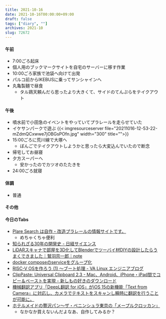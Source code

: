 ```yaml
---
title: 2021-10-16
date: 2021-10-16T00:00:00+09:00
draft: false
tags: ["diary", ""]
archives: 2021-10
slug: 72672
---
```

#### 午前
- 7:00ごろ起床
- 個人用のブックマークサイトを自宅のサーバーに移す作業
- 10:00ごろ家族で池袋へ向けて出発
- パルコ前からIKEBUSに乗ってサンシャインへ
- 丸亀製麺で昼食
  - タル鶏天頼んだら思ったより大きくて、サイドのてんぷらをテイクアウト
#### 午後
- 噴水前で小田急のイベントをやっていてプラレールを走らせていた
- イケサンパークで遊ぶ
{{< imgresourceserver file="20211016-12-53-22-mZdmQCxwwe7jOBGsPOfn.jpg" width="300" title="">}}
- 15:00ごろに荒川線で大塚へ
  - ぼんごでテイクアウトしようかと思ったら大変込んでいたので断念
- 帰宅してお昼寝
- 夕方スーパーへ
  - 安かったのでカツオのたたきを
- 24:00ごろ就寝
#### 体調
- 普通
#### その他
#### 今日のTabs
- [Plare Search は自作・改造プラレールの情報サイトです。](http://plare.stlmaker.com)
  - めちゃくちゃ便利
- [知られざる30年の開発史 - 日経サイエンス](https://www.nikkei-science.com/202111_034.html)
- [LiDARスキャナで部屋を3D化してBlenderでツーバイ材DIYの設計したらうまくできました｜鷲羽宗一郎｜note](https://note.com/wathew/n/n24f9fcfe124f)
- [docker composeのserviceをグループ化](https://r7kamura.com/articles/2021-10-11-docker-compose-profiles)
- [RISC-V OSを作ろう (1) ～ブート処理 - VA Linux エンジニアブログ](https://valinux.hatenablog.com/entry/20210527)
- [ClipPaste: Universal Clipboard 2.3 - Mac、Android、iPhone・iPad間でコピー＆ペーストを実現 - 新しもの好きのダウンロード](https://macsoft.jp/clippaste-universal-clipboard/)
- [機械翻訳アプリ「DeepL翻訳 for iOS」がiOS 15の新機能「Text from Camera」に対応し、カメラでテキストをスキャンし瞬時に翻訳を行うことが可能に。](https://applech2.com/archives/20211015-deepl-for-ios-15-support-text-from-camera.html)
- [ホテルメイドの贅沢パン～ザ・ペニンシュラ東京の「メープルクロッカン」](https://matcha-to-wagashi.com/archives/298)
  - なかなか買えないんだよなあ、自作してみるか？